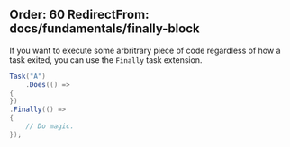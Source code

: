 Order: 60
RedirectFrom: docs/fundamentals/finally-block
---

If you want to execute some arbritrary piece of code regardless of how a task exited, you can use the `Finally` task extension.

```csharp
Task("A")
    .Does(() =>
{
})
.Finally(() =>
{
    // Do magic.
});
```